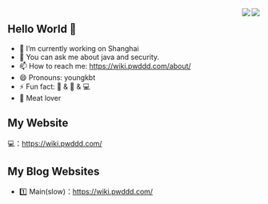 <a href="https://github.com/p0josec/">
  <img align="right" src="https://github-readme-stats.vercel.app/api?username=p0josec&theme=algolia&count_private=true&show_icons=true" />
</a>

<a href="https://github.com/p0josec/">
  <img align="right" src="https://github-readme-stats.vercel.app/api/top-langs/?username=p0josec&layout=compact" />
</a>

## Hello World 👋

- 🔭 I’m currently working on Shanghai
- 💬 You can ask me about java and security.
- 📫 How to reach me: <https://wiki.pwddd.com/about/>
- 😄 Pronouns: youngkbt
- ⚡ Fun fact: 🏀 & 🏃‍ & 💻
- :meat_on_bone: Meat lover

## My Website

💻：<https://wiki.pwddd.com/>
  
## My Blog Websites

- 1️⃣ Main(slow)：<https://wiki.pwddd.com/>
